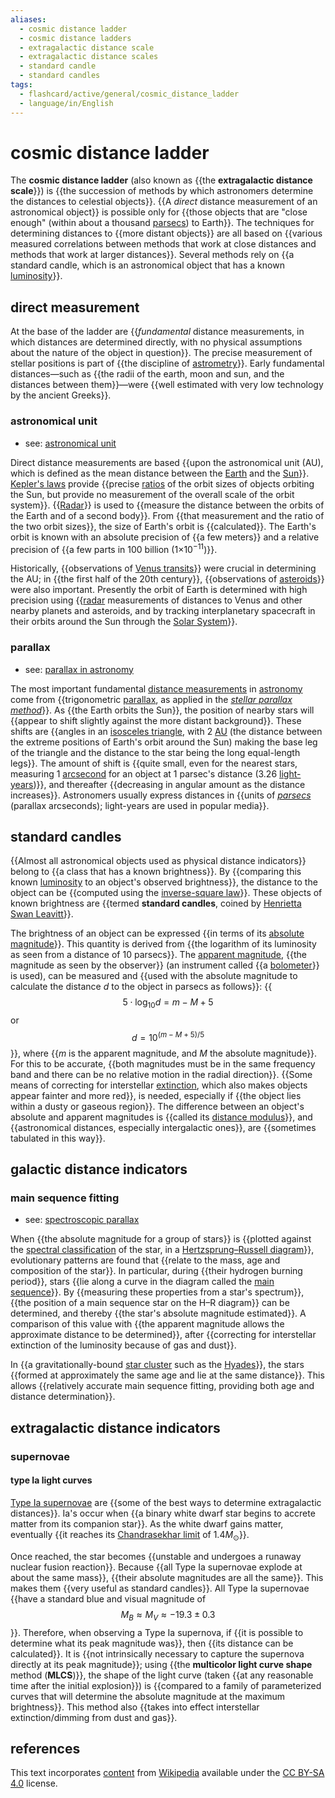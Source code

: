 ```yaml
---
aliases:
  - cosmic distance ladder
  - cosmic distance ladders
  - extragalactic distance scale
  - extragalactic distance scales
  - standard candle
  - standard candles
tags:
  - flashcard/active/general/cosmic_distance_ladder
  - language/in/English
---
```


# cosmic distance ladder

The __cosmic distance ladder__ (also known as {{the __extragalactic distance scale__}}) is {{the succession of methods by which astronomers determine the distances to celestial objects}}. {{A _direct_ distance measurement of an astronomical object}} is possible only for {{those objects that are "close enough" (within about a thousand [parsecs](parsec.md)) to Earth}}. The techniques for determining distances to {{more distant objects}} are all based on {{various measured correlations between methods that work at close distances and methods that work at larger distances}}. Several methods rely on {{a standard candle, which is an astronomical object that has a known [luminosity](luminosity.md)}}. <!--SR:!2024-11-03,69,310!2024-12-19,88,270!2025-08-15,289,330!2025-01-25,125,290!2025-03-02,156,310!2025-01-11,95,250!2025-02-18,145,290-->

## direct measurement

At the base of the ladder are {{_fundamental_ distance measurements, in which distances are determined directly, with no physical assumptions about the nature of the object in question}}. The precise measurement of stellar positions is part of {{the discipline of [astrometry](astrometry.md)}}. Early fundamental distances—such as {{the radii of the earth, moon and sun, and the distances between them}}—were {{well estimated with very low technology by the ancient Greeks}}. <!--SR:!2024-11-04,70,310!2025-08-04,283,330!2025-04-26,189,310!2025-05-02,199,310-->

### astronomical unit

- see: [astronomical unit](astronomical%20unit.md)

Direct distance measurements are based {{upon the astronomical unit (AU), which is defined as the mean distance between the [Earth](Earth.md) and the [Sun](Sun.md)}}. [Kepler's laws](Kepler's%20laws%20of%20planetary%20motion.md) provide {{precise [ratios](ratio.md) of the orbit sizes of objects orbiting the Sun, but provide no measurement of the overall scale of the orbit system}}. {{[Radar](radar.md)}} is used to {{measure the distance between the orbits of the Earth and of a second body}}. From {{that measurement and the ratio of the two orbit sizes}}, the size of Earth's orbit is {{calculated}}. The Earth's orbit is known with an absolute precision of {{a few meters}} and a relative precision of {{a few parts in 100 billion (1×10<sup>−11</sup>)}}. <!--SR:!2024-11-05,71,310!2025-03-05,148,290!2025-07-19,267,330!2024-11-21,72,270!2025-02-24,137,290!2025-01-27,131,310!2025-07-03,255,330!2025-02-04,125,290-->

Historically, {{observations of [Venus transits](Transit%20of%20Venus.md#scientific%20interest%20in%20transits)}} were crucial in determining the AU; in {{the first half of the 20th century}}, {{observations of [asteroids](asteroid.md)}} were also important. Presently the orbit of Earth is determined with high precision using {{[radar](radar.md) measurements of distances to Venus and other nearby planets and asteroids, and by tracking interplanetary spacecraft in their orbits around the Sun through the [Solar System](Solar%20System.md)}}. <!--SR:!2025-04-12,184,310!2025-01-17,124,290!2025-02-18,144,310!2025-06-04,223,290-->

### parallax

- see: [parallax in astronomy](parallax%20in%20astronomy.md)

The most important fundamental [distance measurements](length%20measurement.md) in [astronomy](astronomy.md) come from {{trigonometric [parallax](parallax.md), as applied in the _[stellar parallax method](stellar%20parallax.md#method)_}}. As {{the Earth orbits the Sun}}, the position of nearby stars will {{appear to shift slightly against the more distant background}}. These shifts are {{angles in an [isosceles triangle](isosceles%20triangle.md), with 2 [AU](astronomical%20unit.md) (the distance between the extreme positions of Earth's orbit around the Sun) making the base leg of the triangle and the distance to the star being the long equal-length legs}}. The amount of shift is {{quite small, even for the nearest stars, measuring 1 [arcsecond](minute%20and%20second%20of%20arc.md) for an object at 1 parsec's distance (3.26 [light-years](light-year.md))}}, and thereafter {{decreasing in angular amount as the distance increases}}. Astronomers usually express distances in {{units of _[parsecs](parsec.md)_ (parallax arcseconds); light-years are used in popular media}}. <!--SR:!2025-03-25,173,310!2024-11-02,68,310!2025-06-09,236,330!2025-05-22,219,330!2025-04-02,169,310!2025-02-11,126,290!2025-06-30,253,330-->

## standard candles

{{Almost all astronomical objects used as physical distance indicators}} belong to {{a class that has a known brightness}}. By {{comparing this known [luminosity](luminosity.md) to an object's observed brightness}}, the distance to the object can be {{computed using the [inverse-square law](inverse-square%20law.md)}}. These objects of known brightness are {{termed __standard candles__, coined by [Henrietta Swan Leavitt](Henrietta%20Swan%20Leavitt.md)}}. <!--SR:!2025-04-16,188,310!2025-02-28,143,290!2025-01-06,112,290!2025-08-09,286,330!2024-11-26,82,290-->

The brightness of an object can be expressed {{in terms of its [absolute magnitude](absolute%20magnitude.md)}}. This quantity is derived from {{the logarithm of its luminosity as seen from a distance of 10 parsecs}}. The [apparent magnitude](apparent%20magnitude.md), {{the magnitude as seen by the observer}} (an instrument called {{a [bolometer](bolometer.md)}} is used), can be measured and {{used with the absolute magnitude to calculate the distance _d_ to the object in parsecs as follows}}: {{$$5 \cdot \log_{10} d = m − M + 5$$ or $$d = 10^{(m − M + 5) / 5}$$}}, where {{_m_ is the apparent magnitude, and _M_ the absolute magnitude}}. For this to be accurate, {{both magnitudes must be in the same frequency band and there can be no relative motion in the radial direction}}. {{Some means of correcting for interstellar [extinction](extinction%20(astronomy).md), which also makes objects appear fainter and more red}}, is needed, especially if {{the object lies within a dusty or gaseous region}}. The difference between an object's absolute and apparent magnitudes is {{called its [distance modulus](distance%20modulus.md)}}, and {{astronomical distances, especially intergalactic ones}}, are {{sometimes tabulated in this way}}. <!--SR:!2024-12-07,82,270!2025-02-22,137,290!2025-04-30,191,310!2025-04-30,191,310!2025-01-30,130,290!2025-03-12,163,310!2024-11-05,71,310!2025-03-01,129,270!2025-02-19,148,310!2024-11-08,67,270!2025-08-05,283,330!2024-12-09,83,270!2024-12-16,85,270-->

## galactic distance indicators

### main sequence fitting

- see: [spectroscopic parallax](spectroscopic%20parallax.md)

When {{the absolute magnitude for a group of stars}} is {{plotted against the [spectral classification](stellar%20classification.md) of the star, in a [Hertzsprung–Russell diagram](Hertzsprung–Russell%20diagram.md)}}, evolutionary patterns are found that {{relate to the mass, age and composition of the star}}. In particular, during {{their hydrogen burning period}}, stars {{lie along a curve in the diagram called the [main sequence](main%20sequence.md)}}. By {{measuring these properties from a star's spectrum}}, {{the position of a main sequence star on the H–R diagram}} can be determined, and thereby {{the star's absolute magnitude estimated}}. A comparison of this value with {{the apparent magnitude allows the approximate distance to be determined}}, after {{correcting for interstellar extinction of the luminosity because of gas and dust}}. <!--SR:!2024-11-19,81,335!2025-04-07,171,315!2024-11-15,77,335!2025-02-19,134,315!2025-03-09,150,315!2024-11-08,72,335!2025-03-30,162,315!2025-06-11,234,335!2025-01-19,119,315!2025-07-03,255,335-->

In {{a gravitationally-bound [star cluster](star%20cluster.md) such as the [Hyades](hyades%20(star%20cluster).md)}}, the stars {{formed at approximately the same age and lie at the same distance}}. This allows {{relatively accurate main sequence fitting, providing both age and distance determination}}. <!--SR:!2024-11-10,73,335!2025-04-23,181,315!2025-01-07,103,295-->

## extragalactic distance indicators

### supernovae

#### type Ia light curves

[Type Ia supernovae](Type%20Ia%20supernova.md) are {{some of the best ways to determine extragalactic distances}}. Ia's occur when {{a binary white dwarf star begins to accrete matter from its companion star}}. As the white dwarf gains matter, eventually {{it reaches its [Chandrasekhar limit](Chandrasekhar%20limit.md) of $1.4M_{\odot }$}}. <!--SR:!2025-06-26,249,335!2025-02-05,134,315!2024-11-09,72,335-->

Once reached, the star becomes {{unstable and undergoes a runaway nuclear fusion reaction}}. Because {{all Type Ia supernovae explode at about the same mass}}, {{their absolute magnitudes are all the same}}. This makes them {{very useful as standard candles}}. All Type Ia supernovae {{have a standard blue and visual magnitude of $$M_{B}\approx M_{V}\approx -19.3\pm 0.3$$}}. Therefore, when observing a Type Ia supernova, if {{it is possible to determine what its peak magnitude was}}, then {{its distance can be calculated}}. It is {{not intrinsically necessary to capture the supernova directly at its peak magnitude}}; using {{the __multicolor light curve shape__ method (__MLCS__)}}, the shape of the light curve (taken {{at any reasonable time after the initial explosion}}) is {{compared to a family of parameterized curves that will determine the absolute magnitude at the maximum brightness}}. This method also {{takes into effect interstellar extinction/dimming from dust and gas}}. <!--SR:!2025-02-12,133,315!2025-05-28,223,335!2025-02-26,141,315!2025-07-13,260,335!2025-01-06,110,315!2025-04-17,191,335!2025-09-06,309,355!2024-11-15,77,335!2025-01-30,114,295!2025-04-24,198,335!2024-12-22,90,295!2025-03-03,146,315-->

## references

This text incorporates [content](https://en.wikipedia.org/wiki/cosmic_distance_ladder) from [Wikipedia](Wikipedia.md) available under the [CC BY-SA 4.0](https://creativecommons.org/licenses/by-sa/4.0/) license.
